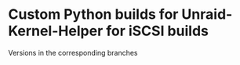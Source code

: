 # Custom Python builds for Unraid-Kernel-Helper for iSCSI builds

Versions in the corresponding branches
